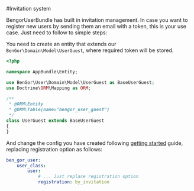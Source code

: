 #Invitation system

BengorUserBundle has built in invitation management. In case you want to register new users by sending them an email
with a token, this is your use case. Just need to follow to simple steps:

You need to create an entity that extends our `BenGor\Domain\Model\UserGuest`, where required token will be stored.

```php
<?php

namespace AppBundle\Entity;

use BenGor\User\Domain\Model\UserGuest as BaseUserGuest;
use Doctrine\ORM\Mapping as ORM;

/**
 * @ORM\Entity
 * @ORM\Table(name="bengor_user_guest")
 */
class UserGuest extends BaseUserGuest
{
}
```

And change the config you have created following [getting started](getting_started.md) guide, replacing 
registration option as follows:

```yml
ben_gor_user:
    user_class:
        user:
            # ... Just replace registration option
            registration: by_invitation
```


